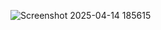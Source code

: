 ![Screenshot 2025-04-14 185615](https://github.com/user-attachments/assets/aaea1959-c2dd-4375-a29c-e9a034aa91e6)
